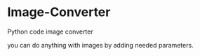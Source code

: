 # Image-Converter
Python code image converter

you can do anything with images by adding needed parameters.
